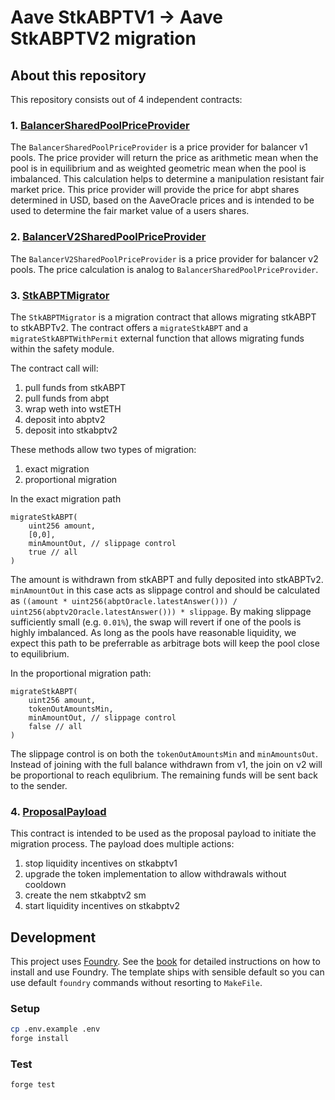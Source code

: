 # Aave StkABPTV1 -> Aave StkABPTV2 migration

## About this repository

This repository consists out of 4 independent contracts:

### 1. [BalancerSharedPoolPriceProvider](./src/contracts/BalancerSharedPoolPriceProvider.sol)

The `BalancerSharedPoolPriceProvider` is a price provider for balancer v1 pools.
The price provider will return the price as arithmetic mean when the pool is in equilibrium and as weighted geometric mean when the pool is imbalanced. This calculation helps to determine a manipulation resistant fair market price.
This price provider will provide the price for abpt shares determined in USD, based on the AaveOracle prices and is intended to be used to determine the fair market value of a users shares.

### 2. [BalancerV2SharedPoolPriceProvider](./src/contracts/BalancerV2SharedPoolPriceProvider.sol)

The `BalancerV2SharedPoolPriceProvider` is a price provider for balancer v2 pools.
The price calculation is analog to `BalancerSharedPoolPriceProvider`.

### 3. [StkABPTMigrator](./src/contracts/StkABPTMigrator.sol)

The `StkABPTMigrator` is a migration contract that allows migrating stkABPT to stkABPTv2.
The contract offers a `migrateStkABPT` and a `migrateStkABPTWithPermit` external function that allows migrating funds within the safety module.

The contract call will:
1. pull funds from stkABPT
2. pull funds from abpt
3. wrap weth into wstETH
4. deposit into abptv2
5. deposit into stkabptv2

These methods allow two types of migration:
1. exact migration
2. proportional migration

In the exact migration path
```solidity
migrateStkABPT(
    uint256 amount,
    [0,0],
    minAmountOut, // slippage control
    true // all
)
```

The amount is withdrawn from stkABPT and fully deposited into stkABPTv2. `minAmountOut` in this case acts as slippage control and should be calculated as `((amount * uint256(abptOracle.latestAnswer())) / uint256(abptv2Oracle.latestAnswer())) * slippage`. By making slippage sufficiently small (e.g. `0.01%`), the swap will revert if one of the pools is highly imbalanced. As long as the pools have reasonable liquidity, we expect this path to be preferrable as arbitrage bots will keep the pool close to equilibrium.

In the proportional migration path:
```solidity
migrateStkABPT(
    uint256 amount,
    tokenOutAmountsMin,
    minAmountOut, // slippage control
    false // all
)
```

The slippage control is on both the `tokenOutAmountsMin` and `minAmountsOut`. Instead of joining with the full balance withdrawn from v1, the join on v2 will be proportional to reach equlibrium. The remaining funds will be sent back to the sender.

### 4. [ProposalPayload](./src/contracts/ProposalPayload.sol)

This contract is intended to be used as the proposal payload to initiate the migration process.
The payload does multiple actions:
1. stop liquidity incentives on stkabptv1
2. upgrade the token implementation to allow withdrawals without cooldown
3. create the nem stkabptv2 sm
4. start liquidity incentives on stkabptv2

## Development

This project uses [Foundry](https://getfoundry.sh). See the [book](https://book.getfoundry.sh/getting-started/installation.html) for detailed instructions on how to install and use Foundry.
The template ships with sensible default so you can use default `foundry` commands without resorting to `MakeFile`.

### Setup

```sh
cp .env.example .env
forge install
```

### Test

```sh
forge test
```